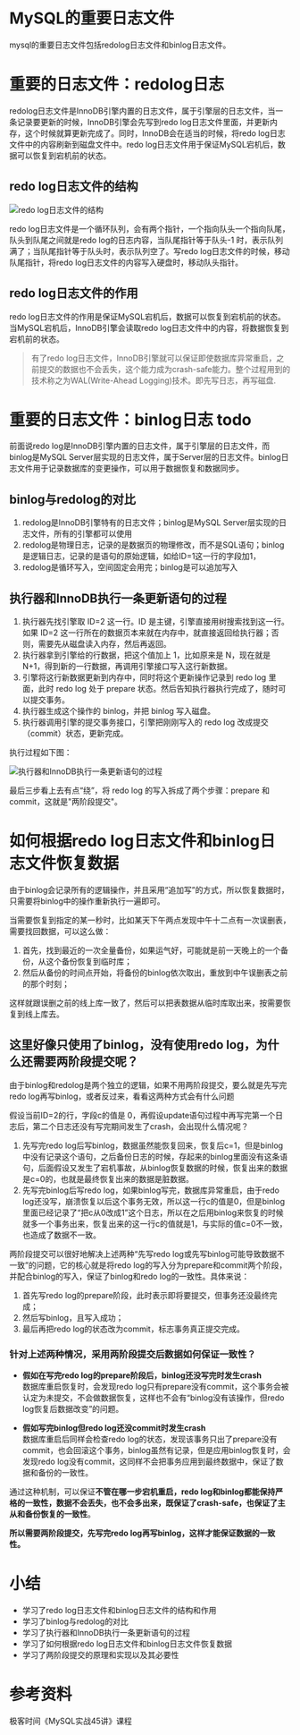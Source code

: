 # MySQL的重要日志文件
mysql的重要日志文件包括redolog日志文件和binlog日志文件。

# 重要的日志文件：redolog日志


redolog日志文件是InnoDB引擎内置的日志文件，属于引擎层的日志文件，当一条记录要更新的时候，InnoDB引擎会先写到redo log日志文件里面，并更新内存，这个时候就算更新完成了。同时，InnoDB会在适当的时候，将redo log日志文件中的内容刷新到磁盘文件中。redo log日志文件用于保证MySQL宕机后，数据可以恢复到宕机前的状态。

## redo log日志文件的结构

![redo log日志文件的结构](../image/mysql/mysql日志体系/redolog模型示意图.webp)

redo log日志文件是一个循环队列，会有两个指针，一个指向队头一个指向队尾，队头到队尾之间就是redo log的日志内容，当队尾指针等于队头-1 时，表示队列满了；当队尾指针等于队头时，表示队列空了。写redo log日志文件的时候，移动队尾指针，将redo log日志文件的内容写入硬盘时，移动队头指针。

## redo log日志文件的作用
redo log日志文件的作用是保证MySQL宕机后，数据可以恢复到宕机前的状态。当MySQL宕机后，InnoDB引擎会读取redo log日志文件中的内容，将数据恢复到宕机前的状态。
> 有了redo log日志文件，InnoDB引擎就可以保证即使数据库异常重启，之前提交的数据也不会丢失，这个能力成为crash-safe能力。整个过程用到的技术称之为WAL(Write-Ahead Logging)技术。即先写日志，再写磁盘.

# 重要的日志文件：binlog日志 todo

前面说redo log是InnoDB引擎内置的日志文件，属于引擎层的日志文件，而binlog是MySQL Server层实现的日志文件，属于Server层的日志文件。binlog日志文件用于记录数据库的变更操作，可以用于数据恢复和数据同步。

## binlog与redolog的对比
1. redolog是InnoDB引擎特有的日志文件；binlog是MySQL Server层实现的日志文件，所有的引擎都可以使用
2. redolog是物理日志，记录的是数据页的物理修改，而不是SQL语句；binlog是逻辑日志，记录的是语句的原始逻辑，如给ID=1这一行的字段加1，
3. redolog是循环写入，空间固定会用完；binlog是可以追加写入

## 执行器和InnoDB执行一条更新语句的过程

1. 执行器先找引擎取 ID=2 这一行。ID 是主键，引擎直接用树搜索找到这一行。如果 ID=2 这一行所在的数据页本来就在内存中，就直接返回给执行器；否则，需要先从磁盘读入内存，然后再返回。
2. 执行器拿到引擎给的行数据，把这个值加上 1，比如原来是 N，现在就是 N+1，得到新的一行数据，再调用引擎接口写入这行新数据。
3. 引擎将这行新数据更新到内存中，同时将这个更新操作记录到 redo log 里面，此时 redo log 处于 prepare 状态。然后告知执行器执行完成了，随时可以提交事务。
4. 执行器生成这个操作的 binlog，并把 binlog 写入磁盘。
5. 执行器调用引擎的提交事务接口，引擎把刚刚写入的 redo log 改成提交（commit）状态，更新完成。

执行过程如下图：

![执行器和InnoDB执行一条更新语句的过程](../image/mysql/mysql日志体系/更新语句执行顺序.webp)

最后三步看上去有点“绕”，将 redo log 的写入拆成了两个步骤：prepare 和 commit，这就是"两阶段提交"。

# 如何根据redo log日志文件和binlog日志文件恢复数据 

由于binlog会记录所有的逻辑操作，并且采用“追加写”的方式，所以恢复数据时，只需要将binlog中的操作重新执行一遍即可。

当需要恢复到指定的某一秒时，比如某天下午两点发现中午十二点有一次误删表，需要找回数据，可以这么做：
1. 首先，找到最近的一次全量备份，如果运气好，可能就是前一天晚上的一个备份，从这个备份恢复到临时库；
2. 然后从备份的时间点开始，将备份的binlog依次取出，重放到中午误删表之前的那个时刻；

这样就跟误删之前的线上库一致了，然后可以把表数据从临时库取出来，按需要恢复到线上库去。


## 这里好像只使用了binlog，没有使用redo log，为什么还需要两阶段提交呢？

由于binlog和redolog是两个独立的逻辑，如果不用两阶段提交，要么就是先写完redo log再写binlog，或者反过来，看看这两种方式会有什么问题

假设当前ID=2的行，字段c的值是 0，再假设update语句过程中再写完第一个日志后，第二个日志还没有写完期间发生了crash，会出现什么情况呢？

1. 先写完redo log后写binlog，数据虽然能恢复回来，恢复后c=1，但是binlog中没有记录这个语句，之后备份日志的时候，存起来的binlog里面没有这条语句，后面假设又发生了宕机事故，从binlog恢复数据的时候，恢复出来的数据是c=0的，也就是最终恢复出来的数据是脏数据。
2. 先写完binlog后写redo log，如果binlog写完，数据库异常重启，由于redo log还没写，崩溃恢复以后这个事务无效，所以这一行c的值是0，但是binlog里面已经记录了“把c从0改成1”这个日志，所以在之后用binlog来恢复的时候就多一个事务出来，恢复出来的这一行c的值就是1，与实际的值c=0不一致，也造成了数据不一致。

两阶段提交可以很好地解决上述两种“先写redo log或先写binlog可能导致数据不一致”的问题，它的核心就是将redo log的写入分为prepare和commit两个阶段，并配合binlog的写入，保证了binlog和redo log的一致性。具体来说：

1. 首先写redo log的prepare阶段，此时表示即将要提交，但事务还没最终完成；
2. 然后写binlog，且写入成功；
3. 最后再把redo log的状态改为commit，标志事务真正提交完成。

### 针对上述两种情况，采用两阶段提交后数据如何保证一致性？

- **假如在写完redo log的prepare阶段后，binlog还没写完时发生crash**  
  数据库重启恢复时，会发现redo log只有prepare没有commit，这个事务会被认定为未提交，不会做数据恢复，这样也不会有“binlog没有该操作，但redo log恢复后数据改变”的问题。

- **假如写完binlog但redo log还没commit时发生crash**  
  数据库重启后同样会检查redo log的状态，发现该事务只出了prepare没有commit，也会回滚这个事务，binlog虽然有记录，但是应用binlog恢复时，会发现redo log没有commit，这同样不会把事务应用到最终数据中，保证了数据和备份的一致性。

通过这种机制，可以保证**不管在哪一步宕机重启，redo log和binlog都能保持严格的一致性，数据不会丢失，也不会多出来，既保证了crash-safe，也保证了主从和备份恢复的一致性**。



**所以需要两阶段提交，先写完redo log再写binlog，这样才能保证数据的一致性。**


# 小结

- 学习了redo log日志文件和binlog日志文件的结构和作用
- 学习了binlog与redolog的对比
- 学习了执行器和InnoDB执行一条更新语句的过程
- 学习了如何根据redo log日志文件和binlog日志文件恢复数据
- 学习了两阶段提交的原理和实现以及其必要性

# 参考资料
极客时间《MySQL实战45讲》课程


